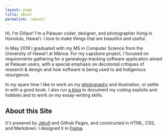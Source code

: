 ```yaml
---
layout: page
title: About
permalink: /about/
---
```


Hi, I'm Diliaur! I'm a Palauan coder, designer, and photographer living in Honolulu, Hawaiʻi. I love to make things that are beautiful and useful.

In May 2019 I graduated with my MS in Computer Science from the University of Hawaiʻi at Mānoa. For my capstone project, I focused on requirements gathering for a genealogy-tracking software application aimed at Palauan users, with a special emphasis on decolonial critiques of research & design and how software is being used to aid Indigenous resurgence.

In my spare time I like to work on my [photography](https://www.instagram.com/diliaur.jpg) and illustration, or settle in with a good book. I also run [a blog](https://code680.wordpress.com) to document my coding exploits and hobbies and to work on my essay-writing skills.

## About this Site

It's powered by [Jekyll](https://jekyllrb.com/) and Github Pages, and constructed in HTML, CSS, and Markdown. I designed it in [Figma](https://www.figma.com).
